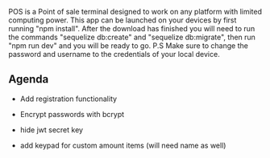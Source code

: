 POS is a Point of sale terminal designed to work on any platform with limited computing power.
This app can be launched on your devices by first running "npm install".  After the download has finished you will need to run the commands "sequelize db:create" and "sequelize db:migrate", then run "npm run dev" and you will be ready to go.  P.S Make sure to change the password and username to the credentials of your local device.

## Agenda

- Add registration functionality

- Encrypt passwords with bcrypt

- hide jwt secret key

- add keypad for custom amount items (will need name as well)
